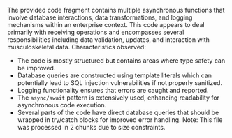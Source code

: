 The provided code fragment contains multiple asynchronous functions that involve database interactions, data transformations, and logging mechanisms within an enterprise context. This code appears to deal primarily with receiving operations and encompasses several responsibilities including data validation, updates, and interaction with musculoskeletal data.
Characteristics observed:
- The code is mostly structured but contains areas where type safety can be improved.
- Database queries are constructed using template literals which can potentially lead to SQL injection vulnerabilities if not properly sanitized.
- Logging functionality ensures that errors are caught and reported.
- The `async/await` pattern is extensively used, enhancing readability for asynchronous code execution.
- Several parts of the code have direct database queries that should be wrapped in try/catch blocks for improved error handling.
Note: This file was processed in 2 chunks due to size constraints.